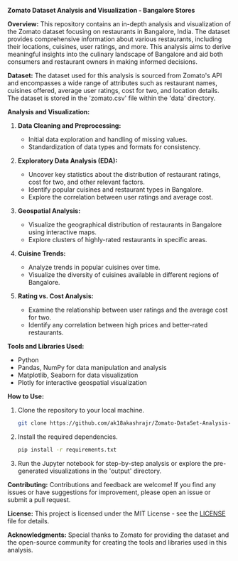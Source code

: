 **Zomato Dataset Analysis and Visualization - Bangalore Stores**

**Overview:**
This repository contains an in-depth analysis and visualization of the Zomato dataset focusing on restaurants in Bangalore, India. The dataset provides comprehensive information about various restaurants, including their locations, cuisines, user ratings, and more. This analysis aims to derive meaningful insights into the culinary landscape of Bangalore and aid both consumers and restaurant owners in making informed decisions.

**Dataset:**
The dataset used for this analysis is sourced from Zomato's API and encompasses a wide range of attributes such as restaurant names, cuisines offered, average user ratings, cost for two, and location details. The dataset is stored in the 'zomato.csv' file within the 'data' directory.

**Analysis and Visualization:**
1. **Data Cleaning and Preprocessing:**
   - Initial data exploration and handling of missing values.
   - Standardization of data types and formats for consistency.

2. **Exploratory Data Analysis (EDA):**
   - Uncover key statistics about the distribution of restaurant ratings, cost for two, and other relevant factors.
   - Identify popular cuisines and restaurant types in Bangalore.
   - Explore the correlation between user ratings and average cost.

3. **Geospatial Analysis:**
   - Visualize the geographical distribution of restaurants in Bangalore using interactive maps.
   - Explore clusters of highly-rated restaurants in specific areas.

4. **Cuisine Trends:**
   - Analyze trends in popular cuisines over time.
   - Visualize the diversity of cuisines available in different regions of Bangalore.

5. **Rating vs. Cost Analysis:**
   - Examine the relationship between user ratings and the average cost for two.
   - Identify any correlation between high prices and better-rated restaurants.

**Tools and Libraries Used:**
- Python
- Pandas, NumPy for data manipulation and analysis
- Matplotlib, Seaborn for data visualization
- Plotly for interactive geospatial visualization

**How to Use:**
1. Clone the repository to your local machine.
   ```bash
   git clone https://github.com/ak18akashrajr/Zomato-DataSet-Analysis-and-Visualization.git
   ```

2. Install the required dependencies.
   ```bash
   pip install -r requirements.txt
   ```

3. Run the Jupyter notebook for step-by-step analysis or explore the pre-generated visualizations in the 'output' directory.

**Contributing:**
Contributions and feedback are welcome! If you find any issues or have suggestions for improvement, please open an issue or submit a pull request.

**License:**
This project is licensed under the MIT License - see the [LICENSE](LICENSE) file for details.

**Acknowledgments:**
Special thanks to Zomato for providing the dataset and the open-source community for creating the tools and libraries used in this analysis.
